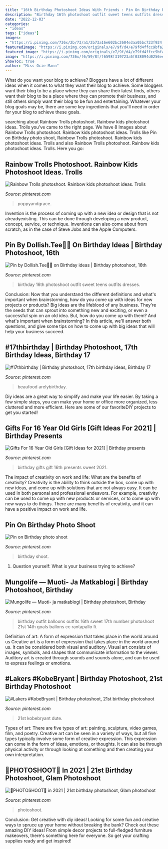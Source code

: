 ```yaml
---
title: "16th Birthday Photoshoot Ideas With Friends : Pin On Birthday Photo Shoot"
description: "Birthday 16th photoshoot outfit sweet teens outfits dresses"
date: "2022-12-03"
categories:
- "ideas"
tags: ["ideas"]
images:
- "https://i.pinimg.com/736x/2b/73/a1/2b73a16e602bc2604e3aa05bc723f924.jpg"
featuredImage: "https://i.pinimg.com/originals/e7/9f/d4/e79fd4ffcc9bfa2257e342e3ec45cb12.jpg"
featured_image: "https://i.pinimg.com/originals/e7/9f/d4/e79fd4ffcc9bfa2257e342e3ec45cb12.jpg"
image: "https://i.pinimg.com/736x/f6/59/8f/f6598f319723a5f038094d0256eeb06e--gift-ideas-for--year-old-girl-th-birthday-ideas-for-girls-gifts.jpg"
ShowToc: true
author: "Miss Ocie Mann"
---
```



What do you want your blog to achieve?
Bloggers have a lot of different ideas when it comes to what they want their blog to achieve. Some bloggers want their blog to be a place where they can share their latest finds, others want their blog to be a place where they can promote their business, and still others simply want their blog to be fun and entertaining. Whatever your blog goals may be, there are some key ingredients that you'll need in order for your blog to achieve these goals.

	

		
searching about Rainbow Trolls photoshoot. Rainbow kids photoshoot ideas. Trolls you've came to the right page. We have 8 Images about Rainbow Trolls photoshoot. Rainbow kids photoshoot ideas. Trolls like Pin on Birthday photo shoot, Rainbow Trolls photoshoot. Rainbow kids photoshoot ideas. Trolls and also Rainbow Trolls photoshoot. Rainbow kids photoshoot ideas. Trolls. Here you go:
		
    
## Rainbow Trolls Photoshoot. Rainbow Kids Photoshoot Ideas. Trolls

<img loading=lazy src="https://i.pinimg.com/736x/35/4e/10/354e10af6c9a108d2684041a5502b973.jpg" onerror="this.onerror=null;this.src='https://tse1.mm.bing.net/th?id=OIP.E6d00Gt1kYjBSCp7qP_TxAHaLG&amp;pid=15.1';" alt="Rainbow Trolls photoshoot. Rainbow kids photoshoot ideas. Trolls">

_Source: pinterest.com_

>poppyandgrace. 

	

Invention is the process of coming up with a new idea or design that is not alreadyexisting. This can be done through developing a new product, concept, service, or technique. Inventions can also come about from scratch, as in the case of Steve Jobs and the Apple Computers.

    
## Pin By Dollish.Tee🦋🌺 On Birthday Ideas | Birthday Photoshoot, 16th

<img loading=lazy src="https://i.pinimg.com/originals/e7/9f/d4/e79fd4ffcc9bfa2257e342e3ec45cb12.jpg" onerror="this.onerror=null;this.src='https://tse2.mm.bing.net/th?id=OIP.9GFX5hVNFp97lANxU5JoMwHaLc&amp;pid=15.1';" alt="Pin by Dollish.Tee🦋🌺 on Birthday ideas | Birthday photoshoot, 16th">

_Source: pinterest.com_

>birthday 16th photoshoot outfit sweet teens outfits dresses. 

	

Conclusion: Now that you understand the different definitions and what's important when brainstorming, how do you come up with ideas for new projects or products?
Big ideas are the lifeblood of any business. They're the seeds that can sprout into something new and exciting, or even a successful spin on an old idea. But, how do you come up with them? And what's important when brainstorming? In this article, we'll answer both questions, and give some tips on how to come up with big ideas that will help your business succeed.

    
## #17thbirthday | Birthday Photoshoot, 17th Birthday Ideas, Birthday 17

<img loading=lazy src="https://i.pinimg.com/originals/8e/48/10/8e48100506df0d264550b65d823bdb2c.jpg" onerror="this.onerror=null;this.src='https://tse2.mm.bing.net/th?id=OIP.Ff_CzBizOhN4MROVBapjPQHaNK&amp;pid=15.1';" alt="#17thbirthday | Birthday photoshoot, 17th birthday ideas, Birthday 17">

_Source: pinterest.com_

>beaufood arelybirthday. 

	

Diy ideas are a great way to simplify and make your life easier. By taking a few simple steps, you can make your home or office more organized, less cluttered and more efficient. Here are some of our favoriteDIY projects to get you started!

    
## Gifts For 16 Year Old Girls [Gift Ideas For 2021] | Birthday Presents

<img loading=lazy src="https://i.pinimg.com/736x/f6/59/8f/f6598f319723a5f038094d0256eeb06e--gift-ideas-for--year-old-girl-th-birthday-ideas-for-girls-gifts.jpg" onerror="this.onerror=null;this.src='https://tse2.mm.bing.net/th?id=OIP.Df-vM76yyvFNjKcrAQc0jwHaOG&amp;pid=15.1';" alt="Gifts For 16 Year Old Girls [Gift Ideas for 2021] | Birthday presents">

_Source: pinterest.com_

>birthday gifts gift 16th presents sweet 2021. 

	

The impact of creativity on work and life: What are the benefits of creativity?
Creativity is the ability to think outside the box, come up with new ideas, and come up with solutions that are not always easy. It can be used in both personal and professional endeavors. For example, creativity can be used to come up with new products or services, or to come up with new ways to do things. There are many benefits of creativity, and it can have a positive impact on work and life.

    
## Pin On Birthday Photo Shoot

<img loading=lazy src="https://i.pinimg.com/736x/87/b0/fe/87b0fe49e647c3b7427f3f4bd45ada93.jpg" onerror="this.onerror=null;this.src='https://tse4.mm.bing.net/th?id=OIP.8lAtRrhPvBhEA5lninZaOAHaNK&amp;pid=15.1';" alt="Pin on Birthday photo shoot">

_Source: pinterest.com_

>birthday shoot. 

	

1. Question yourself: What is your business trying to achieve? 

    
## Mungolife — Muoti- Ja Matkablogi | Birthday Photoshoot, Birthday

<img loading=lazy src="https://i.pinimg.com/originals/ea/0c/cc/ea0ccc31cc70d9e9c2d72347034144a6.jpg" onerror="this.onerror=null;this.src='https://tse4.mm.bing.net/th?id=OIP.IJbxcF8wLLTl3TCmtQyE5AAAAA&amp;pid=15.1';" alt="Mungolife — Muoti- ja matkablogi | Birthday photoshoot, Birthday">

_Source: pinterest.com_

>birthday outfit balloons outfits 16th sweet 17th number photoshoot 21st 14th goals ballons cc rantapallo fi. 

	

Definition of art: A form of expression that takes place in the world around us
Creative art is a form of expression that takes place in the world around us. It can be considered both visual and auditory. Visual art consists of images, symbols, and shapes that communicate information to the viewer. Auditory art is created through sounds and sounds alone, and can be used to express feelings or emotions.

    
## #Lakers #KobeBryant | Birthday Photoshoot, 21st Birthday Photoshoot

<img loading=lazy src="https://i.pinimg.com/736x/d6/a1/02/d6a10243abdbf7dd8f5ce0a7dabc2e1a.jpg" onerror="this.onerror=null;this.src='https://tse2.mm.bing.net/th?id=OIP.hc8c80DPZtHjfQ5Dr34yuwHaLF&amp;pid=15.1';" alt="#Lakers #KobeBryant | Birthday photoshoot, 21st birthday photoshoot">

_Source: pinterest.com_

>21st kobebryant dute. 

	

Types of art: There are five types of art: painting, sculpture, video games, film, and poetry.
Creative art can be seen in a variety of ways, but all five types typically involve some form of creative expression. This expression can come in the form of ideas, emotions, or thoughts. It can also be through physical activity or through looking at something and then creating your own interpretation.

    
## 💎PHOTOSHOOT💎 In 2021 | 21st Birthday Photoshoot, Glam Photoshoot

<img loading=lazy src="https://i.pinimg.com/736x/2b/73/a1/2b73a16e602bc2604e3aa05bc723f924.jpg" onerror="this.onerror=null;this.src='https://tse2.mm.bing.net/th?id=OIP.p19ZJfHBIiK_7w_-Zdn4IgHaJP&amp;pid=15.1';" alt="💎PHOTOSHOOT💎 in 2021 | 21st birthday photoshoot, Glam photoshoot">

_Source: pinterest.com_

>photoshoot. 

	

Conclusion: Get creative with diy ideas!
Looking for some fun and creative ways to spruce up your home without breaking the bank? Check out these amazing DIY ideas!
From simple decor projects to full-fledged furniture makeovers, there's something here for everyone. So get your crafting supplies ready and get inspired!

